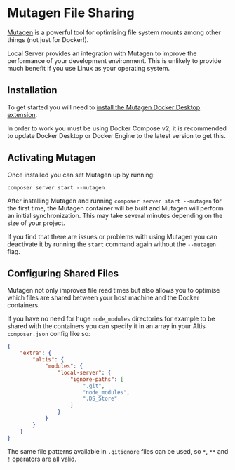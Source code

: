 # Mutagen File Sharing

[Mutagen](https://mutagen.io/) is a powerful tool for optimising file system mounts among other things (not just for Docker!).

Local Server provides an integration with Mutagen to improve the performance of your development environment. This is
unlikely to provide much benefit if you use Linux as your operating system.

## Installation

To get started you will need to [install the Mutagen Docker Desktop extension](https://hub.docker.com/u/mutagenio).

In order to work you must be using Docker Compose v2, it is recommended to update Docker Desktop or Docker Engine to the latest
version to get this.

## Activating Mutagen

Once installed you can set Mutagen up by running:

```shell
composer server start --mutagen
```

After installing Mutagen and running `composer server start --mutagen` for the first time, the Mutagen container will be built and
Mutagen will perform an initial synchronization. This may take several minutes depending on the size of your project.

If you find that there are issues or problems with using Mutagen you can deactivate it by running the `start` command again without
the `--mutagen` flag.

## Configuring Shared Files

Mutagen not only improves file read times but also allows you to optimise which files are shared between your host machine and the
Docker containers.

If you have no need for huge `node_modules` directories for example to be shared with the containers you can specify it in an array
in your Altis `composer.json` config like so:

```json
{
    "extra": {
        "altis": {
            "modules": {
                "local-server": {
                    "ignore-paths": [
                        ".git",
                        "node_modules",
                        ".DS_Store"
                    ]
                }
            }
        }
    }
}
```

The same file patterns available in `.gitignore` files can be used, so `*`, `**` and `!` operators are all valid.
